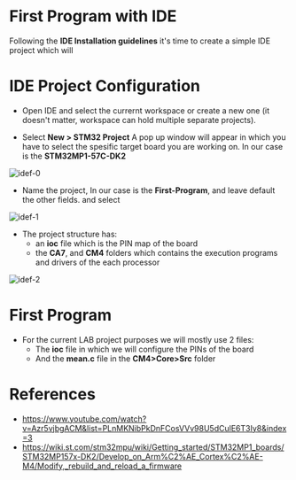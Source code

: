 # First Program with IDE

Following the **IDE Installation guidelines** it's time to create a simple IDE project which will 

# IDE Project Configuration 

- Open IDE and select the currernt workspace or create a new one (it doesn't matter, workspace can hold multiple separate projects).

- Select **New > STM32 Project** A pop up window will appear in which you have to select the spesific target board you are working on. In our case is the **STM32MP1-57C-DK2**

![idef-0](images/idef-0.jpg "idef-0")

- Name the project, In our case is the **First-Program**, and leave default the other fields. and select 

![idef-1](images/idef-1.jpg "idef-1")

- The project structure has:
    - an **ioc** file which is the PIN map of the board 
    - the **CA7**, and **CM4** folders which contains the execution programs and drivers of the each processor
    
![idef-2](images/idef-2.jpg "idef-2")

# First Program

- For the current LAB project purposes we will mostly use 2 files:
    - The **ioc** file in which we will configure the PINs of the board 
    - And the **mean.c** file in the **CM4>Core>Src** folder
    


# References
- https://www.youtube.com/watch?v=Azr5vjbgACM&list=PLnMKNibPkDnFCosVVv98U5dCulE6T3Iy8&index=3
- https://wiki.st.com/stm32mpu/wiki/Getting_started/STM32MP1_boards/STM32MP157x-DK2/Develop_on_Arm%C2%AE_Cortex%C2%AE-M4/Modify,_rebuild_and_reload_a_firmware
